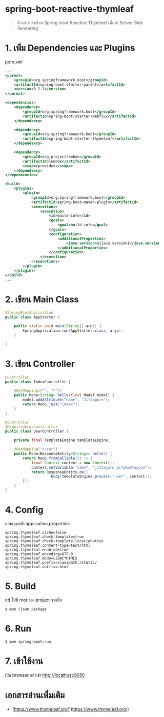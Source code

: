 # spring-boot-reactive-thymleaf

> ตัวอย่างการเขียน Spring-boot Reactive Thymleaf เพื่อทำ Server Side Rendering

# 1. เพิ่ม Dependencies และ Plugins

pom.xml 
``` xml
...
<parent>
    <groupId>org.springframework.boot</groupId>
    <artifactId>spring-boot-starter-parent</artifactId>
    <version>3.2.1</version>
</parent>

<dependencies>
    <dependency>
        <groupId>org.springframework.boot</groupId>
        <artifactId>spring-boot-starter-webflux</artifactId>
    </dependency>

    <dependency>
        <groupId>org.springframework.boot</groupId>
        <artifactId>spring-boot-starter-thymeleaf</artifactId>
    </dependency>

    <dependency>
        <groupId>org.projectlombok</groupId>
        <artifactId>lombok</artifactId>
        <scope>provided</scope>
    </dependency>
</dependencies>

<build>
    <plugins>
        <plugin>
            <groupId>org.springframework.boot</groupId>
            <artifactId>spring-boot-maven-plugin</artifactId>
            <executions>
                <execution>
                    <id>build-info</id>
                    <goals>
                        <goal>build-info</goal>
                    </goals>
                    <configuration>
                        <additionalProperties>
                            <java.version>${java.version}</java.version>
                        </additionalProperties>
                    </configuration>
                </execution>
            </executions>
        </plugin>
    </plugins>
</build>
...
```

# 2. เขียน Main Class 

``` java
@SpringBootApplication
public class AppStarter {

    public static void main(String[] args) {
        SpringApplication.run(AppStarter.class, args);
    }

}
```

# 3. เขียน Controller
``` java
@Controller
public class IndexController {

    @GetMapping({"", "/"})
    public Mono<String> hello(final Model model) {
        model.addAttribute("name", "Jittagorn");
        return Mono.just("index");
    }
}

@Controller
@RequiredArgsConstructor
public class UserController {

    private final TemplateEngine templateEngine;

    @GetMapping("/user")
    public Mono<ResponseEntity<String>> hello() {
        return Mono.fromCallable(() -> {
            final Context context = new Context();
            context.setVariable("name", "jittagorn pitakmetagoon");
            return ResponseEntity.ok()
                    .body(templateEngine.process("user", context));
        });
    }
}
```

# 4. Config 
classpath:application.properties 
``` properties 
spring.thymeleaf.cache=false
spring.thymeleaf.check-template=true
spring.thymeleaf.check-template-location=true
spring.thymeleaf.content-type=text/html
spring.thymeleaf.enabled=true
spring.thymeleaf.encoding=UTF-8
spring.thymeleaf.mode=LEGACYHTML5
spring.thymeleaf.prefix=classpath:/static/
spring.thymeleaf.suffix=.html 
```

# 5. Build
cd ไปที่ root ของ project จากนั้น  
``` shell 
$ mvn clean package
```

# 6. Run 
``` shell 
$ mvn spring-boot:run
```

# 7. เข้าใช้งาน

เปิด browser แล้วเข้า [http://localhost:8080](http://localhost:8080)

# เอกสารอ่านเพิ่มเติม

- [https://www.thymeleaf.org/](https://www.thymeleaf.org/)  
